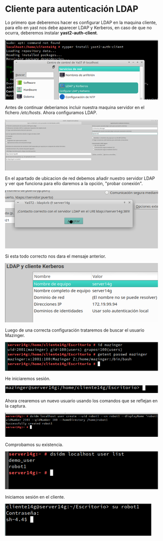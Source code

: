 # Cliente para autenticación LDAP

Lo primero que deberemos hacer es configurar LDAP en la maquina cliente, para ello en yast nos debe aparecer LDAP y Kerberos, en caso de que no ocurra, deberemos instalar **yast2-auth-client**.

![1](./img/1.png)

Antes de continuar deberiamos incluir nuestra maquina servidor en el fichero */etc/hosts*.
Ahora configuramos LDAP.

![1](./img/2.png)

En el apartado de ubicacion de red debemos añadir nuestro servidor LDAP y ver que funciona para ello daremos a la opción, "probar conexión".

![1](./img/4.png)

Si esta todo correcto nos dara el mensaje anterior.


![1](./img/3.png)

Luego de una correcta configuración trataremos de buscar el usuario Mazinger.

![1](./img/6.png)

He iniciaremos sesión.

![1](./img/5.png)

Ahora crearemos un nuevo usuario usando los comandos que se reflejan en la captura.

![1](./img/7.png)

Comprobamos su existencia.

![1](./img/8.png)

Iniciamos sesión en el cliente.

![1](./img/9.png)
